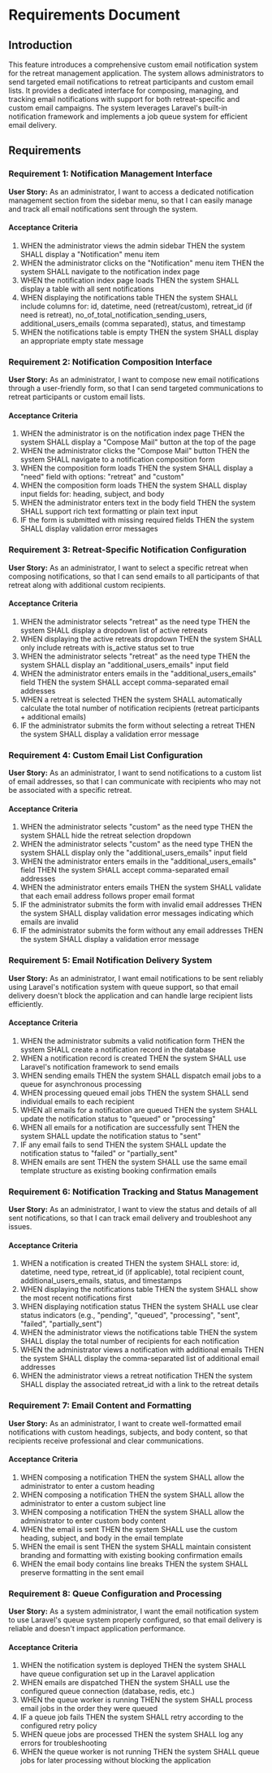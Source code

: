 # Requirements Document

## Introduction

This feature introduces a comprehensive custom email notification system for the retreat management application. The system allows administrators to send targeted email notifications to retreat participants and custom email lists. It provides a dedicated interface for composing, managing, and tracking email notifications with support for both retreat-specific and custom email campaigns. The system leverages Laravel's built-in notification framework and implements a job queue system for efficient email delivery.

## Requirements

### Requirement 1: Notification Management Interface

**User Story:** As an administrator, I want to access a dedicated notification management section from the sidebar menu, so that I can easily manage and track all email notifications sent through the system.

#### Acceptance Criteria

1. WHEN the administrator views the admin sidebar THEN the system SHALL display a "Notification" menu item
2. WHEN the administrator clicks on the "Notification" menu item THEN the system SHALL navigate to the notification index page
3. WHEN the notification index page loads THEN the system SHALL display a table with all sent notifications
4. WHEN displaying the notifications table THEN the system SHALL include columns for: id, datetime, need (retreat/custom), retreat_id (if need is retreat), no_of_total_notification_sending_users, additional_users_emails (comma separated), status, and timestamp
5. WHEN the notifications table is empty THEN the system SHALL display an appropriate empty state message

### Requirement 2: Notification Composition Interface

**User Story:** As an administrator, I want to compose new email notifications through a user-friendly form, so that I can send targeted communications to retreat participants or custom email lists.

#### Acceptance Criteria

1. WHEN the administrator is on the notification index page THEN the system SHALL display a "Compose Mail" button at the top of the page
2. WHEN the administrator clicks the "Compose Mail" button THEN the system SHALL navigate to a notification composition form
3. WHEN the composition form loads THEN the system SHALL display a "need" field with options: "retreat" and "custom"
4. WHEN the composition form loads THEN the system SHALL display input fields for: heading, subject, and body
5. WHEN the administrator enters text in the body field THEN the system SHALL support rich text formatting or plain text input
6. IF the form is submitted with missing required fields THEN the system SHALL display validation error messages

### Requirement 3: Retreat-Specific Notification Configuration

**User Story:** As an administrator, I want to select a specific retreat when composing notifications, so that I can send emails to all participants of that retreat along with additional custom recipients.

#### Acceptance Criteria

1. WHEN the administrator selects "retreat" as the need type THEN the system SHALL display a dropdown list of active retreats
2. WHEN displaying the active retreats dropdown THEN the system SHALL only include retreats with is_active status set to true
3. WHEN the administrator selects "retreat" as the need type THEN the system SHALL display an "additional_users_emails" input field
4. WHEN the administrator enters emails in the "additional_users_emails" field THEN the system SHALL accept comma-separated email addresses
5. WHEN a retreat is selected THEN the system SHALL automatically calculate the total number of notification recipients (retreat participants + additional emails)
6. IF the administrator submits the form without selecting a retreat THEN the system SHALL display a validation error message

### Requirement 4: Custom Email List Configuration

**User Story:** As an administrator, I want to send notifications to a custom list of email addresses, so that I can communicate with recipients who may not be associated with a specific retreat.

#### Acceptance Criteria

1. WHEN the administrator selects "custom" as the need type THEN the system SHALL hide the retreat selection dropdown
2. WHEN the administrator selects "custom" as the need type THEN the system SHALL display only the "additional_users_emails" input field
3. WHEN the administrator enters emails in the "additional_users_emails" field THEN the system SHALL accept comma-separated email addresses
4. WHEN the administrator enters emails THEN the system SHALL validate that each email address follows proper email format
5. IF the administrator submits the form with invalid email addresses THEN the system SHALL display validation error messages indicating which emails are invalid
6. IF the administrator submits the form without any email addresses THEN the system SHALL display a validation error message

### Requirement 5: Email Notification Delivery System

**User Story:** As an administrator, I want email notifications to be sent reliably using Laravel's notification system with queue support, so that email delivery doesn't block the application and can handle large recipient lists efficiently.

#### Acceptance Criteria

1. WHEN the administrator submits a valid notification form THEN the system SHALL create a notification record in the database
2. WHEN a notification record is created THEN the system SHALL use Laravel's notification framework to send emails
3. WHEN sending emails THEN the system SHALL dispatch email jobs to a queue for asynchronous processing
4. WHEN processing queued email jobs THEN the system SHALL send individual emails to each recipient
5. WHEN all emails for a notification are queued THEN the system SHALL update the notification status to "queued" or "processing"
6. WHEN all emails for a notification are successfully sent THEN the system SHALL update the notification status to "sent"
7. IF any email fails to send THEN the system SHALL update the notification status to "failed" or "partially_sent"
8. WHEN emails are sent THEN the system SHALL use the same email template structure as existing booking confirmation emails

### Requirement 6: Notification Tracking and Status Management

**User Story:** As an administrator, I want to view the status and details of all sent notifications, so that I can track email delivery and troubleshoot any issues.

#### Acceptance Criteria

1. WHEN a notification is created THEN the system SHALL store: id, datetime, need type, retreat_id (if applicable), total recipient count, additional_users_emails, status, and timestamps
2. WHEN displaying the notifications table THEN the system SHALL show the most recent notifications first
3. WHEN displaying notification status THEN the system SHALL use clear status indicators (e.g., "pending", "queued", "processing", "sent", "failed", "partially_sent")
4. WHEN the administrator views the notifications table THEN the system SHALL display the total number of recipients for each notification
5. WHEN the administrator views a notification with additional emails THEN the system SHALL display the comma-separated list of additional email addresses
6. WHEN the administrator views a retreat notification THEN the system SHALL display the associated retreat_id with a link to the retreat details

### Requirement 7: Email Content and Formatting

**User Story:** As an administrator, I want to create well-formatted email notifications with custom headings, subjects, and body content, so that recipients receive professional and clear communications.

#### Acceptance Criteria

1. WHEN composing a notification THEN the system SHALL allow the administrator to enter a custom heading
2. WHEN composing a notification THEN the system SHALL allow the administrator to enter a custom subject line
3. WHEN composing a notification THEN the system SHALL allow the administrator to enter custom body content
4. WHEN the email is sent THEN the system SHALL use the custom heading, subject, and body in the email template
5. WHEN the email is sent THEN the system SHALL maintain consistent branding and formatting with existing booking confirmation emails
6. WHEN the email body contains line breaks THEN the system SHALL preserve formatting in the sent email

### Requirement 8: Queue Configuration and Processing

**User Story:** As a system administrator, I want the email notification system to use Laravel's queue system properly configured, so that email delivery is reliable and doesn't impact application performance.

#### Acceptance Criteria

1. WHEN the notification system is deployed THEN the system SHALL have queue configuration set up in the Laravel application
2. WHEN emails are dispatched THEN the system SHALL use the configured queue connection (database, redis, etc.)
3. WHEN the queue worker is running THEN the system SHALL process email jobs in the order they were queued
4. IF a queue job fails THEN the system SHALL retry according to the configured retry policy
5. WHEN queue jobs are processed THEN the system SHALL log any errors for troubleshooting
6. WHEN the queue worker is not running THEN the system SHALL queue jobs for later processing without blocking the application
